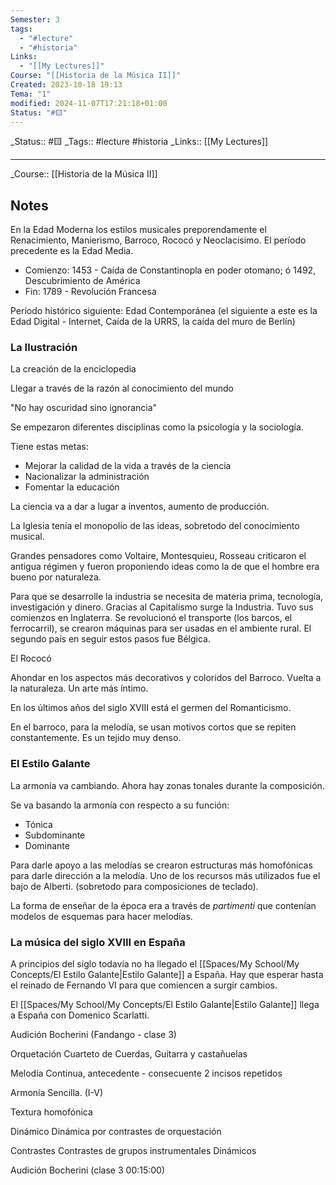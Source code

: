 ```yaml
---
Semester: 3
tags:
  - "#lecture"
  - "#historia"
Links:
  - "[[My Lectures]]"
Course: "[[Historia de la Música II]]"
Created: 2023-10-18 19:13
Tema: "1"
modified: 2024-11-07T17:21:18+01:00
Status: "#🟨"
---
```

\_Status:: #🟨 
\_Tags::  #lecture #historia 
\_Links::  [[My Lectures]]
___

\_Course::  [[Historia de la Música II]]

## Notes

En la Edad Moderna los estilos musicales preporendamente el Renacimiento, Manierismo, Barroco, Rococó y Neoclacisimo. El período precedente es la Edad Media. 

- Comienzo: 1453 - Caída de Constantinopla en poder
otomano; ó 1492, Descubrimiento de América
- Fin: 1789 - Revolución Francesa

Período histórico siguiente: Edad Contemporánea (el siguiente a este es la Edad Digital - Internet, Caída de la URRS, la caída del muro de Berlín)



### La Ilustración

La creación de la enciclopedia

Llegar a través de la razón al conocimiento del mundo

"No hay oscuridad sino ignorancia"

Se empezaron diferentes disciplinas como la psicología y la sociología.

Tiene estas metas:
- Mejorar la calidad de la vida a través de la ciencia
- Nacionalizar la administración 
- Fomentar la educación

La ciencia va a dar a lugar a inventos, aumento de producción.

La Iglesia tenía el monopolio de las ideas, sobretodo del conocimiento musical.

Grandes pensadores como Voltaire, Montesquieu, Rosseau criticaron el antigua régimen y fueron proponiendo ideas como la de que el hombre era bueno por naturaleza.

Para que se desarrolle la industria se necesita de materia prima, tecnología, investigación y dinero. Gracias al Capitalismo surge la Industria. Tuvo sus comienzos en Inglaterra. Se revolucionó el transporte (los barcos, el ferrocarril), se crearon máquinas para ser usadas en el ambiente rural. El segundo país en seguir estos pasos fue Bélgica.

El Rococó

Ahondar en los aspectos más decorativos y coloridos del Barroco. Vuelta a la naturaleza. Un arte más íntimo.

En los últimos años del siglo XVIII está el germen del Romanticismo.

En el barroco, para la melodía, se usan motivos cortos que se repiten constantemente. Es un tejido muy denso. 

### El Estilo Galante

La armonía va cambiando. Ahora hay zonas tonales durante la composición.

Se va basando la armonía con respecto a su función:
- Tónica
- Subdominante 
- Dominante

Para darle apoyo a las melodías se crearon estructuras más homofónicas para darle dirección a la melodía. Uno de los recursos más utilizados fue el bajo de Alberti. (sobretodo para composiciones de teclado).

La forma de enseñar de la época era a través de *partimenti* que contenían modelos de esquemas para hacer melodías.

### La música del siglo XVIII en España

A principios del siglo todavía no ha llegado el [[Spaces/My School/My Concepts/El Estilo Galante|Estilo Galante]] a España. Hay que esperar hasta el reinado de Fernando VI para que comiencen a surgir cambios.

El [[Spaces/My School/My Concepts/El Estilo Galante|Estilo Galante]] llega a España con Domenico Scarlatti.


Audición Bocherini (Fandango - clase 3)

Orquetación
Cuarteto de Cuerdas, Guitarra y castañuelas

Melodía
Continua, antecedente - consecuente
2 incisos repetidos

Armonía
Sencilla. (I-V)

Textura homofónica

Dinámico
Dinámica por contrastes de orquestación

Contrastes
Contrastes de grupos instrumentales
Dinámicos

Audición Bocherini (clase 3 00:15:00)






